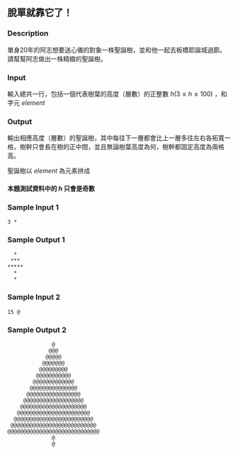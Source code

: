 ## 脫單就靠它了！
### Description

單身20年的阿志想要送心儀的對象一株聖誕樹，並和他一起去板橋耶誕城過節。
請幫幫阿志做出一株精緻的聖誕樹。

### Input

輸入總共一行，包括一個代表樹葉的高度（層數）的正整數 $h (3 \le h \le 100)$ ，和字元 $element$

### Output

輸出相應高度（層數）的聖誕樹，其中每往下一層都會比上一層多往左右各拓寬一格，樹幹只會長在樹的正中間，並且無論樹葉高度為何，樹幹都固定高度為兩格高。

聖誕樹以 $element$ 為元素拼成

#### 本題測試資料中的 $h$ 只會是奇數

### Sample Input 1 
```
3 *
```

### Sample Output 1
```
  *
 ***
*****
  *
  *
```

### Sample Input 2 
```
15 @
```

### Sample Output 2
```
              @
             @@@
            @@@@@
           @@@@@@@
          @@@@@@@@@
         @@@@@@@@@@@
        @@@@@@@@@@@@@
       @@@@@@@@@@@@@@@
      @@@@@@@@@@@@@@@@@
     @@@@@@@@@@@@@@@@@@@
    @@@@@@@@@@@@@@@@@@@@@
   @@@@@@@@@@@@@@@@@@@@@@@
  @@@@@@@@@@@@@@@@@@@@@@@@@
 @@@@@@@@@@@@@@@@@@@@@@@@@@@
@@@@@@@@@@@@@@@@@@@@@@@@@@@@@
              @
              @
```
